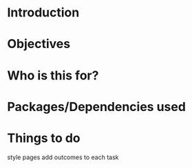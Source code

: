 # Introduction



# Objectives



# Who is this for? 



# Packages/Dependencies used 



# Things to do

  style pages
  add outcomes to each task


 



